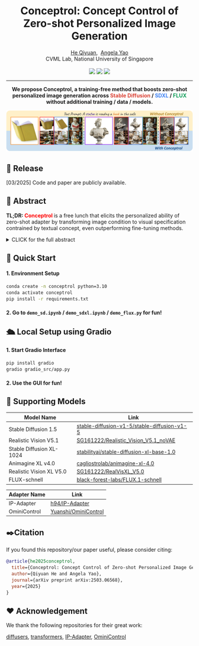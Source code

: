 <div align="center">
<h1>Conceptrol: Concept Control of Zero-shot Personalized Image Generation</h1>

<div align="center">
<div>
  <a href="https://qy-h00.github.io" target="_blank">He Qiyuan</a>,&nbsp;
  <a href="https://www.comp.nus.edu.sg/~ayao//" target="_blank">Angela Yao</a>
  </sup></a>
  <br>
</div>
<div>
  <a herf=https://cvml.comp.nus.edu.sg>CVML Lab, National University of Singapore</a>
</div>
</br>
</div>

<div align="center">
<a href=https://arxiv.org/abs/2503.06568 target="_blank"><img src=https://img.shields.io/badge/arXiv-b5212f.svg?logo=arxiv height=25px></a>
<a href=https://huggingface.co/spaces/qyoo/Conceptrol target="_blank"><img src=https://img.shields.io/badge/%F0%9F%A4%97%20Hugging%20Face%20Space-276cb4.svg height=25px></a>
<a href=https://qy-h00.github.io/Conceptrol target="_blank"><img src= https://img.shields.io/badge/GitHub%20Project%20Page-bb8a2e.svg?logo=github height=25px></a>
</div>

---

<strong>We propose Conceptrol, a training-free method that boosts zero-shot personalized image generation across <span style="color: #DB4437;">Stable Diffusion</span> / <span style="color: #4285F4;">SDXL</span> / <span style="color: #0F9D58;">FLUX</span> without additional training / data / models.</strong>

<p align="center">
  <img src="demo/teaser.png">
</p>

</div>

## 📌 Release

[03/2025] Code and paper are publicly available.

## 📑 Abstract

<b>TL;DR: <font color="red">Conceptrol</font> </b> is a free lunch that elicits the personalized ability of zero-shot adapter by transforming image condition to visual specification contrained by textual concept, even outperforming fine-tuning methods.

<details><summary>CLICK for the full abstract</summary>
Personalized image generation with text-to-image diffusion models generates unseen images based on reference image content. Zero-shot adapter methods such as IP-Adapter and OminiControl are especially interesting because they do not require test-time fine-tuning.  However, they struggle to balance preserving personalized content and adherence to the text prompt. We identify a critical design flaw resulting in this performance gap: current adapters inadequately integrate personalization images with the textual descriptions. The generated images, therefore, replicate the personalized content rather than adhere to the text prompt instructions. Yet the base text-to-image has strong conceptual understanding capabilities that can be leveraged.

We propose Conceptrol, a simple yet effective framework that enhances zero-shot adapters without adding computational overhead. Conceptrol constrains the attention of visual specification with a textual concept mask that improves subject-driven generation capabilities. It achieves as much as 89\% improvement on personalization benchmarks over the vanilla IP-Adapter and can even outperform fine-tuning approaches such as Dreambooth LoRA.  The source code will be released upon acceptance.
</details>

## 🚗 Quick Start

#### 1. Environment Setup

``` bash
conda create -n conceptrol python=3.10
conda activate conceptrol
pip install -r requirements.txt
```

#### 2. Go to `demo_sd.ipynb` / `demo_sdxl.ipynb` / `demo_flux.py` for fun!

## 🛳️ Local Setup using Gradio

#### 1. Start Gradio Interface
``` bash
pip install gradio
gradio gradio_src/app.py
```

#### 2. Use the GUI for fun!

## 📝 Supporting Models

| Model Name            |  Link                                             |
|-----------------------|-------------------------------------------------------------|
| Stable Diffusion 1.5  | [stable-diffusion-v1-5/stable-diffusion-v1-5](https://huggingface.co/stable-diffusion-v1-5/stable-diffusion-v1-5)   |
| Realistic Vision V5.1 | [SG161222/Realistic_Vision_V5.1_noVAE](https://huggingface.co/SG161222/Realistic_Vision_V5.1_noVAE) |
| Stable Diffusion XL-1024   | [stabilityai/stable-diffusion-xl-base-1.0](https://huggingface.co/stabilityai/stable-diffusion-xl-base-1.0) |
| Animagine XL v4.0 |   [cagliostrolab/animagine-xl-4.0](https://huggingface.co/cagliostrolab/animagine-xl-4.0)|
| Realistic Vision XL V5.0 | [SG161222/RealVisXL_V5.0](https://huggingface.co/SG161222/RealVisXL_V5.0) |
| FLUX-schnell | [black-forest-labs/FLUX.1-schnell](https://huggingface.co/black-forest-labs/FLUX.1-schnell) |

| Adapter Name            |  Link                                             |
|-----------------------|-------------------------------------------------------------|
| IP-Adapter  | [h94/IP-Adapter](https://huggingface.co/h94/IP-Adapter/tree/main)  |
| OminiControl | [Yuanshi/OminiControl](https://huggingface.co/Yuanshi/OminiControl) |

## ✒️Citation

If you found this repository/our paper useful, please consider citing:

``` bibtex
@article{he2025conceptrol,
  title={Conceptrol: Concept Control of Zero-shot Personalized Image Generation},
  author={Qiyuan He and Angela Yao},
  journal={arXiv preprint arXiv:2503.06568},
  year={2025}
}
```


## ❤️ Acknowledgement

We thank the following repositories for their great work: 

[diffusers](https://github.com/huggingface/diffusers), 
[transformers](https://github.com/huggingface/transformers), 
[IP-Adapter](https://github.com/tencent-ailab/IP-Adapter), 
[OminiControl](https://github.com/Yuanshi9815/OminiControl)



